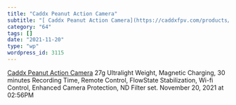```yaml
---
title: "Caddx Peanut Action Camera"
subtitle: "[ Caddx Peanut Action Camera](https://caddxfpv.com/products/caddx-peanut-action-camera?aff=17)"
category: "64"
tags: []
date: "2021-11-20"
type: "wp"
wordpress_id: 3115
---
```

[ Caddx Peanut Action Camera](https://caddxfpv.com/products/caddx-peanut-action-camera?aff=17)
 27g Ultralight Weight, Magnetic Charging, 30 minutes Recording Time, Remote Control, FlowState Stabilization, Wi-fi Control, Enhanced Camera Protection, ND Filter set.
November 20, 2021 at 02:56PM